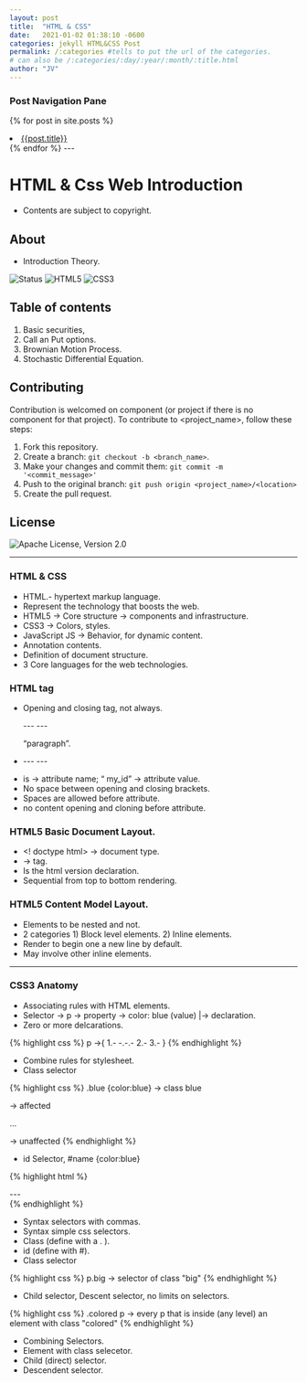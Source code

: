 ```yaml
---
layout: post
title:  "HTML & CSS"
date:   2021-01-02 01:38:10 -0600
categories: jekyll HTML&CSS Post
permalink: /:categories #tells to put the url of the categories.
# can also be /:categories/:day/:year/:month/:title.html
author: "JV"
---
```


<!--this block make a for loop for the hyperlinks of the posts in the static site. Also added the if statment that highlights in color orange the link of the post you are on-->
### Post Navigation Pane
{% for post in site.posts %}
<li> <a style="{% if page.url == post.url %} color:#CE534D;{% endif%}" href="{{ post.url }}"> {{post.title}}</a> </li>
{% endfor %}  
---

# HTML & Css Web Introduction 
* Contents are subject to copyright.

## About  
* Introduction Theory.

![Status](https://img.shields.io/badge/Status-Active-green) 
![HTML5](https://img.shields.io/static/v1?label=&message=HTML5&color=orange&style=flat&logo=HTML5&logoColor=orange&logoWidth=30&labelColor=black)
![CSS3](https://img.shields.io/static/v1?label=&message=CSS3&color=blue&style=flat&logo=CSS3&logoColor=blue&logoWidth=30&labelColor=white)


## Table of contents
1. Basic securities,
2. Call an Put options.
3. Brownian Motion Process. 
4. Stochastic Differential Equation.


## Contributing  <Reporting issues>
  <!--- If your README is long or you have some specific process or steps you want contributors to follow, consider creating a separate CONTRIBUTING.md file--->
Contribution is welcomed on component (or project if there is no component for that project).
To contribute to <project_name>, follow these steps:

1. Fork this repository.
2. Create a branch: `git checkout -b <branch_name>`.
3. Make your changes and commit them: `git commit -m '<commit_message>'`
4. Push to the original branch: `git push origin <project_name>/<location>`
5. Create the pull request.

## License
![Apache License, Version 2.0](https://img.shields.io/hexpm/l/plug?color=orange&label=License&style=flat-square)

---

### HTML & CSS

* HTML.- hypertext markup language.
* Represent the technology that boosts the web.
* HTML5 -> Core structure -> components and infrastructure.
* CSS3 -> Colors, styles.
* JavaScript JS -> Behavior, for dynamic content.
* Annotation contents.
* Definition of document structure.
* 3 Core languages for the web technologies.


### HTML tag
* Opening and closing tag, not always. <p> --- --- </p> “paragraph”.
* <p id= “my_id”> --- --- </p>
*  is ->  attribute name;  “ my_id” -> attribute value.
* No space between opening and closing brackets.
* Spaces are allowed before attribute.
* no content opening and cloning before attribute.

### HTML5 Basic Document Layout.
* <! doctype html> -> document type.
* <html> </html> -> tag.
* Is the html version declaration.
* Sequential from top to bottom rendering.

### HTML5 Content Model Layout.
* Elements to be nested and not.
* 2 categories 1) Block level elements. 2) Inline elements.
* Render to begin one a new line by default.
* May involve other inline elements.

---

### CSS3 Anatomy
* Associating rules with HTML elements.
* Selector -> p -> property
	            -> color: blue (value)
		  |-> declaration.
* Zero or more delcarations.

{% highlight css %}
p ->{ 1.- -.-.- 
  2.-
  3.- 
}
{% endhighlight %}

* Combine rules for stylesheet.
* Class selector

{% highlight css %}
 .blue {color:blue}  -> class blue
<p class: “blue”>  -> affected 
<p > … </p> -> unaffected
{% endhighlight %}

* id Selector, #name {color:blue}

{% highlight html %}
<div id: “name”>--- </div>
{% endhighlight %}

* Syntax selectors with commas.
* Syntax simple css selectors.
* Class (define with a . ).
* id (define with #).
* Class selector 

{% highlight css %}
p.big -> selector of class "big"
{% endhighlight %}

* Child selector, Descent selector, no limits on selectors.

{% highlight css %}
.colored p -> every p that is inside (any level) an element with class "colored"
{% endhighlight %}

* Combining Selectors.
* Element with class selecetor.
* Child (direct) selector.
* Descendent selector.



 
 
